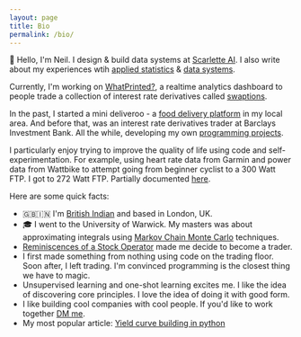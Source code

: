 ```yaml
---
layout: page
title: Bio
permalink: /bio/
---
```

:metal: Hello, I'm Neil. I design & build data systems at [Scarlette AI](https://www.scarletteai.com). I also write
 about my experiences wtih [applied statistics](https://medium.com/@neil.chandarana18) & [data systems](https://www.neilchandarana.com/).

Currently, I'm working on [WhatPrinted?](https://www.whatprinted.com), a realtime analytics dashboard to people 
trade a collection of interest rate derivatives called [swaptions](https://en.wikipedia.org/wiki/Swaption). 

In the past, I started a mini deliveroo - a [food delivery platform](https://www.instagram.com/feed.bucks/) in my local area. 
And before that, was an interest rate derivatives trader at Barclays Investment Bank. All the while, developing my own [programming projects](https://github.com/93tilinfinity). 

I particularly enjoy trying to improve the quality of life using code and self-experimentation. 
For example, using heart rate data from Garmin and power data from Wattbike to attempt going from beginner cyclist to a 300 Watt FTP. 
I got to 272 Watt FTP. Partially documented [here](https://towardsdatascience.com/machine-learning-cycling-300w-ftp-part-1-2abb04b30036).

Here are some quick facts:
* :uk::india: I'm [British Indian](https://en.wikipedia.org/wiki/British_Indians) and based in London, UK.
* :mortar_board: I went to the University of Warwick. My masters was about approximating integrals using [Markov Chain Monte Carlo](https://www.youtube.com/watch?v=12eZWG0Z5gY) techniques.
* [Reminiscences of a Stock Operator](https://www.trendfollowing.com/whitepaper/Edwin_LeFevre_Reminiscences_of_a_Stock_Operator.pdf) made me decide to become a trader.
* I first made something from nothing using code on the trading floor. Soon after, I left trading. I'm convinced programming
is the closest thing we have to magic. 
* Unsupervised learning and one-shot learning excites me. I like the idea of discovering core principles. I love the idea of doing it with good form.
* I like building cool companies with cool people. If you'd like to work together [DM me](www.twitter.com/HikeTyson).
* My most popular article: [Yield curve building in python](https://towardsdatascience.com/yield-curve-building-in-python-8d7974a6e7e3)